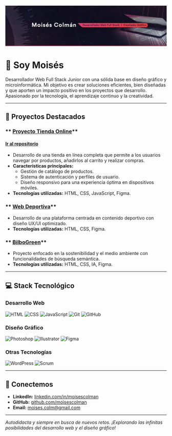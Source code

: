 <p align="center">
  <img src="https://raw.githubusercontent.com/moisescolman/moisescolman/b2f2d04c035111bd69fe460f804ac56a15effea9/assets/github_header.png" alt="Encabezado" width="1000">
</p>

# 👋 Soy Moisés

Desarrollador Web Full Stack Junior con una sólida base en diseño gráfico y microinformática. Mi objetivo es crear soluciones eficientes, bien diseñadas y que aporten un impacto positivo en los proyectos que desarrollo. Apasionado por la tecnología, el aprendizaje continuo y la creatividad.

---

## 🌟 Proyectos Destacados

### ** [Proyecto Tienda Online](https://heartfelt-cat-19391e.netlify.app/)**
#### [Ir al repositorio](https://github.com/moisescolman/GHARI_proyecto_tienda_online)
- Desarrollo de una tienda en línea completa que permite a los usuarios navegar por productos, añadirlos al carrito y realizar compras.
- **Características principales:**
  - Gestión de catálogo de productos.
  - Sistema de autenticación y perfiles de usuario.
  - Diseño responsivo para una experiencia óptima en dispositivos móviles.
- **Tecnologías utilizadas:** HTML, CSS, JavaScript, Figma.

### ** [Web Deportiva](https://moisescolman.github.io/proyecto_web_deportiva/)**  
- Desarrollo de una plataforma centrada en contenido deportivo con diseño UX/UI optimizado.
- **Tecnologías utilizadas:** HTML, CSS, Figma.

### ** [BilboGreen](https://moisescolman.github.io/BilboGreen_web_semantica/)**  
- Proyecto enfocado en la sostenibilidad y el medio ambiente con funcionalidades de búsqueda semántica.
- **Tecnologías utilizadas:** HTML, CSS, IA, Figma.

---

## 💻 Stack Tecnológico

### **Desarrollo Web**
![HTML](https://img.shields.io/badge/-HTML-111126?style=for-the-badge&logo=html5&logoColor=white) ![CSS](https://img.shields.io/badge/-CSS-111126?style=for-the-badge&logo=css3&logoColor=white) ![JavaScript](https://img.shields.io/badge/-JavaScript-111126?style=for-the-badge&logo=javascript&logoColor=white) ![Git](https://img.shields.io/badge/-Git-111126?style=for-the-badge&logo=git&logoColor=white) ![GitHub](https://img.shields.io/badge/-GitHub-111126?style=for-the-badge&logo=github&logoColor=white)

### **Diseño Gráfico**
![Photoshop](https://img.shields.io/badge/-Photoshop-111126?style=for-the-badge&logo=adobe-photoshop&logoColor=white) ![Illustrator](https://img.shields.io/badge/-Illustrator-111126?style=for-the-badge&logo=adobe-illustrator&logoColor=white) ![Figma](https://img.shields.io/badge/-Figma-111126?style=for-the-badge&logo=figma&logoColor=white)

### **Otras Tecnologías**
![WordPress](https://img.shields.io/badge/-WordPress-111126?style=for-the-badge&logo=wordpress&logoColor=white) ![Scrum](https://img.shields.io/badge/-Scrum-111126?style=for-the-badge&logo=scrum&logoColor=white)

---

## 🤝 Conectemos
- **LinkedIn:** [linkedin.com/in/moisescolman](https://www.linkedin.com/in/moisescolman)
- **GitHub:** [github.com/moisescolman](https://github.com/moisescolman)
- **Email:** [moises.colm@gmail.com](mailto:moises.colm@gmail.com)

---

_Autodidacta y siempre en busca de nuevos retos. ¡Explorando las infinitas posibilidades del desarrollo web y el diseño gráfico!_

